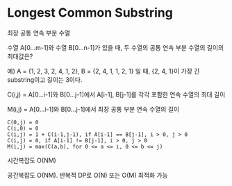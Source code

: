 # Longest Common Substring

최장 공통 연속 부분 수열

수열 A[0...m-1]와 수열 B[0...n-1]가 있을 때, 두 수열의 공통 연속 부분 수열의 길이의 최대값은?

예) A = {1, 2, 3, 2, 4, 1, 2}, B = {2, 4, 1, 1, 2, 1} 일 때, {2, 4, 1}이 가장 긴 substring이고 길이는 3이다.

C(i,j) = A[0...i-1]와 B[0...j-1]에서 A[i-1], B[j-1]를 각각 포함한 연속 수열의 최대 길이

M(i,j) = A[0...i-1]와 B[0...j-1]에서 최장 공통 부분 연속 수열의 길이

```
C(0,j) = 0
C(i,0) = 0
C(i,j) = 1 + C(i-1,j-1), if A[i-1] == B[j-1], i > 0, j > 0
C(i,j) = 0, if A[i-1] != B[j-1], i > 0, j > 0
M(i,j) = max(C(a,b), for 0 <= a <= i, 0 <= b <= j)
```

시간복잡도 O(NM)

공간복잡도 O(NM). 반복적 DP로 O(N) 또는 O(M) 최적화 가능
